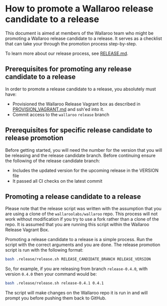 # How to promote a Wallaroo release candidate to a release

This document is aimed at members of the Wallaroo team who might be promoting a Wallaroo release candidate to a release. It serves as a checklist that can take your through the promotion process step-by-step.

To learn more about our release process, see [RELEASE.md](RELEASE.md).

## Prerequisites for promoting any release candidate to a release

In order to promote a release candidate to a release, you absolutely must have:

* Provisioned the Wallaroo Release Vagrant box as described in [PROVISION_VAGRANT.md](PROVISION_VAGRANT.md) and ssh'ed into it.
* Commit access to the `wallaroo` `release` branch


## Prerequisites for specific release candidate to release promotion

Before getting started, you will need the number for the version that you will be releasing and the release candidate branch. Before continuing ensure the following of the release candidate branch:

* Includes the updated version for the upcoming release in the VERSION file
* It passed all CI checks on the latest commit

## Promoting a release candidate to a release

Please note that the release script was written with the assumption that you are using a clone of the `wallaroolabs/wallaroo` repo. This process will not work without modification if you try to use a fork rather than a clone of the repo. It is assumed that you are running this script within the Wallaroo Release Vagrant Box.

Promoting a release candidate to a release is a simple process. Run the script with the correct arguments and you are done. The release promotion script is run with the following format:

```bash
bash .release/release.sh RELEASE_CANDIDATE_BRANCH RELEASE_VERSION
```

So, for example, if you are releasing from branch `release-0.4.0`, with version `0.4.0` then your command would be:

```bash
bash .release/release.sh release-0.4.1 0.4.1
```

The script will make changes on the Wallaroo repo it is run in and will prompt you before pushing them back to GitHub.
